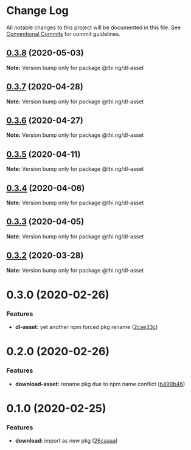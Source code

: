 # Change Log

All notable changes to this project will be documented in this file.
See [Conventional Commits](https://conventionalcommits.org) for commit guidelines.

## [0.3.8](https://github.com/thi-ng/umbrella/compare/@thi.ng/dl-asset@0.3.7...@thi.ng/dl-asset@0.3.8) (2020-05-03)

**Note:** Version bump only for package @thi.ng/dl-asset





## [0.3.7](https://github.com/thi-ng/umbrella/compare/@thi.ng/dl-asset@0.3.6...@thi.ng/dl-asset@0.3.7) (2020-04-28)

**Note:** Version bump only for package @thi.ng/dl-asset





## [0.3.6](https://github.com/thi-ng/umbrella/compare/@thi.ng/dl-asset@0.3.5...@thi.ng/dl-asset@0.3.6) (2020-04-27)

**Note:** Version bump only for package @thi.ng/dl-asset





## [0.3.5](https://github.com/thi-ng/umbrella/compare/@thi.ng/dl-asset@0.3.4...@thi.ng/dl-asset@0.3.5) (2020-04-11)

**Note:** Version bump only for package @thi.ng/dl-asset





## [0.3.4](https://github.com/thi-ng/umbrella/compare/@thi.ng/dl-asset@0.3.3...@thi.ng/dl-asset@0.3.4) (2020-04-06)

**Note:** Version bump only for package @thi.ng/dl-asset





## [0.3.3](https://github.com/thi-ng/umbrella/compare/@thi.ng/dl-asset@0.3.2...@thi.ng/dl-asset@0.3.3) (2020-04-05)

**Note:** Version bump only for package @thi.ng/dl-asset





## [0.3.2](https://github.com/thi-ng/umbrella/compare/@thi.ng/dl-asset@0.3.1...@thi.ng/dl-asset@0.3.2) (2020-03-28)

**Note:** Version bump only for package @thi.ng/dl-asset





# 0.3.0 (2020-02-26)


### Features

* **dl-asset:** yet another npm forced pkg rename ([2cae33c](https://github.com/thi-ng/umbrella/commit/2cae33cabd379b3d449079edfc255d9cf56c34a5))





# 0.2.0 (2020-02-26)


### Features

* **download-asset:** rename pkg due to npm name conflict ([b490b46](https://github.com/thi-ng/umbrella/commit/b490b46994333103f653514c96531637d903202d))





# 0.1.0 (2020-02-25)


### Features

* **download:** import as new pkg ([26caaaa](https://github.com/thi-ng/umbrella/commit/26caaaadf6c3f7b6bb83e8a4160a91b7e2db8714))
